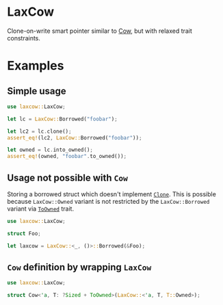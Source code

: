 # LaxCow

Clone-on-write smart pointer similar to [Cow](https://doc.rust-lang.org/std/borrow/enum.Cow.html), but with relaxed trait constraints.

# Examples

## Simple usage

```rust
use laxcow::LaxCow;

let lc = LaxCow::Borrowed("foobar");

let lc2 = lc.clone();
assert_eq!(lc2, LaxCow::Borrowed("foobar"));

let owned = lc.into_owned();
assert_eq!(owned, "foobar".to_owned());
```

## Usage not possible with `Cow`

Storing a borrowed struct which doesn't implement [`Clone`](https://doc.rust-lang.org/std/clone/trait.Clone.html).
This is possible because `LaxCow::Owned` variant is not restricted
by the `LaxCow::Borrowed` variant via [`ToOwned`](https://doc.rust-lang.org/std/borrow/trait.ToOwned.html) trait.

```rust
use laxcow::LaxCow;

struct Foo;

let laxcow = LaxCow::<_, ()>::Borrowed(&Foo);
```

## `Cow` definition by wrapping `LaxCow`

```rust
use laxcow::LaxCow;

struct Cow<'a, T: ?Sized + ToOwned>(LaxCow::<'a, T, T::Owned>);
```
